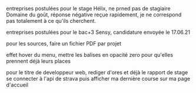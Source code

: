 entreprises postulées pour le stage
Hélix, ne prned pas de stagiaire
Domaine du goût, réponse négative reçue rapidement, je ne correspond pas totalement à ce qu'ils cherchent.

entreprises postulées pour le bac+3
Sensy, candidature envoyée le 17.06.21

pour les sources, faire un fichier PDF par projet

effet hover du menu, mettre les balises en opacité zero pour qu'elles prennent déjà leurs places


pour le titre de developpeur web, rediger d'ores et déjà le rapport de stage 
se connecter à l'api de strava puis afficher ma dernière course sur ma page d'accueil